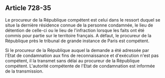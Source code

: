 Article 728-35
----
Le procureur de la République compétent est celui dans le ressort duquel se
situe la dernière résidence connue de la personne condamnée, le lieu de
détention de celle-ci ou le lieu de l'infraction lorsque les faits ont été
commis pour partie sur le territoire français. A défaut, le procureur de la
République près le tribunal de grande instance de Paris est compétent.

Si le procureur de la République auquel la demande a été adressée par l'Etat de
condamnation aux fins de reconnaissance et d'exécution n'est pas compétent, il
la transmet sans délai au procureur de la République compétent. L'autorité
compétente de l'Etat de condamnation est informée de la transmission.
